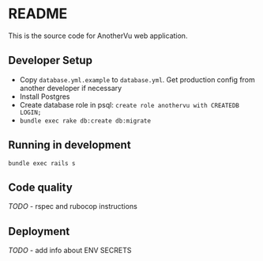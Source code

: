 # README

This is the source code for AnotherVu web application.

## Developer Setup
- Copy `database.yml.example` to `database.yml`. Get production config from another developer if necessary
- Install Postgres
- Create database role in psql: `create role anothervu with CREATEDB LOGIN;`
- `bundle exec rake db:create db:migrate`

## Running in development
`bundle exec rails s`

## Code quality
*TODO* - rspec and rubocop instructions

## Deployment
*TODO* - add info about ENV SECRETS


